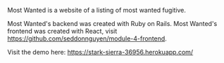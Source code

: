 Most Wanted is a website of a listing of most wanted fugitive.

Most Wanted's backend was created with Ruby on Rails.
Most Wanted's frontend was created with React, visit https://github.com/seddonnguyen/module-4-frontend.

Visit the demo here: https://stark-sierra-36956.herokuapp.com/
